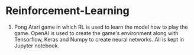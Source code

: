 # Reinforcement-Learning

1. Pong Atari game in which RL is used to learn the model how to play the game. OpenAI is used to create the game's environment along with
   Tensorflow, Keras and Numpy to create neural networks. All is kept in Jupyter notebook.
